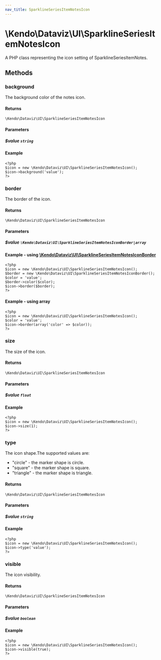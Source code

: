 ```yaml
---
nav_title: SparklineSeriesItemNotesIcon
---
```


# \Kendo\Dataviz\UI\SparklineSeriesItemNotesIcon

A PHP class representing the icon setting of SparklineSeriesItemNotes.


## Methods

### background
The background color of the notes icon.

#### Returns
`\Kendo\Dataviz\UI\SparklineSeriesItemNotesIcon`

#### Parameters

##### $value `string`



#### Example 
    <?php
    $icon = new \Kendo\Dataviz\UI\SparklineSeriesItemNotesIcon();
    $icon->background('value');
    ?>

### border

The border of the icon.

#### Returns
`\Kendo\Dataviz\UI\SparklineSeriesItemNotesIcon`

#### Parameters

##### $value `\Kendo\Dataviz\UI\SparklineSeriesItemNotesIconBorder|array`


#### Example - using [\Kendo\Dataviz\UI\SparklineSeriesItemNotesIconBorder](/api/wrappers/php/Kendo/Dataviz/UI/SparklineSeriesItemNotesIconBorder)
    <?php
    $icon = new \Kendo\Dataviz\UI\SparklineSeriesItemNotesIcon();
    $border = new \Kendo\Dataviz\UI\SparklineSeriesItemNotesIconBorder();
    $color = 'value';
    $border->color($color);
    $icon->border($border);
    ?>

#### Example - using array

    <?php
    $icon = new \Kendo\Dataviz\UI\SparklineSeriesItemNotesIcon();
    $color = 'value';
    $icon->border(array('color' => $color));
    ?>

### size
The size of the icon.

#### Returns
`\Kendo\Dataviz\UI\SparklineSeriesItemNotesIcon`

#### Parameters

##### $value `float`



#### Example 
    <?php
    $icon = new \Kendo\Dataviz\UI\SparklineSeriesItemNotesIcon();
    $icon->size(1);
    ?>

### type
The icon shape.The supported values are:
* "circle" - the marker shape is circle.
* "square" - the marker shape is square.
* "triangle" - the marker shape is triangle.

#### Returns
`\Kendo\Dataviz\UI\SparklineSeriesItemNotesIcon`

#### Parameters

##### $value `string`



#### Example 
    <?php
    $icon = new \Kendo\Dataviz\UI\SparklineSeriesItemNotesIcon();
    $icon->type('value');
    ?>

### visible
The icon visibility.

#### Returns
`\Kendo\Dataviz\UI\SparklineSeriesItemNotesIcon`

#### Parameters

##### $value `boolean`



#### Example 
    <?php
    $icon = new \Kendo\Dataviz\UI\SparklineSeriesItemNotesIcon();
    $icon->visible(true);
    ?>

